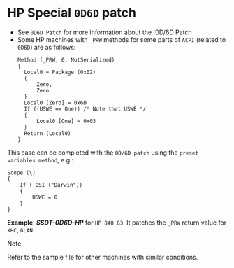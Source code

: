 # HP Special `0D6D` patch

- See `0D6D Patch` for more information about the `0D/6D Patch
- Some HP machines with `_PRW` methods for some parts of `ACPI` (related to `0D6D`) are as follows:
	```asl
    Method (_PRW, 0, NotSerialized)
    {
      Local0 = Package (0x02)
      {
          Zero,
          Zero
      }
      Local0 [Zero] = 0x6D
      If ((USWE == One)) /* Note that USWE */
      {
          Local0 [One] = 0x03
      }
      Return (Local0)
  	}
    ```

This case can be completed with the ``0D/6D patch`` using the ``preset variables method``, e.g.:

  ```asl
  Scope (\)
  {
      If (_OSI ("Darwin"))
      {
          USWE = 0
      }
  }
  ```

**Example**: ***SSDT-0D6D-HP*** for `HP 840 G3`. It patches the `_PRW` return value for `XHC`, `GLAN`.

> [!NOTE]
>
> Refer to the sample file for other machines with similar conditions.

